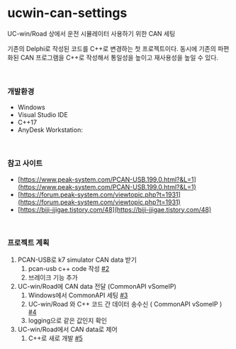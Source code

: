# ucwin-can-settings
UC-win/Road 상에서 운전 시뮬레이터 사용하기 위한 CAN 세팅

기존의 Delphi로 작성된 코드를 C++로 변경하는 첫 프로젝트이다. 
동시에 기존의 파편화된 CAN 프로그램을 C++로 작성해서 통일성을 높이고 재사용성을 높일 수 있다.

<br>

### 개발환경

- Windows
- Visual Studio IDE
- C++17
- AnyDesk Workstation:

<br>

### 참고 사이트

- [https://www.peak-system.com/PCAN-USB.199.0.html?&L=1](https://www.peak-system.com/PCAN-USB.199.0.html?&L=1)
- [https://forum.peak-system.com/viewtopic.php?t=1931](https://forum.peak-system.com/viewtopic.php?t=1931)
- [https://biji-jjigae.tistory.com/48](https://biji-jjigae.tistory.com/48)

<br>

### 프로젝트 계획

1. PCAN-USB로 k7 simulator CAN data 받기
    1. pcan-usb c++ code 작성 [#2](../../issues/2)
    2. 브레이크 기능 추가
2. UC-win/Road에 CAN data 전달 (CommonAPI vSomeIP) 
    1. Windows에서 CommonAPI 세팅 [#3](../../issues/3)
    2. UC-win/Road 와 C++ 코드 간 데이터 송수신 ( CommonAPI vSomeIP ) [#4](../../issues/4)
    3. logging으로 같은 값인지 확인
3. UC-win/Road에서 CAN data로 제어 
    1. C++로 새로 개발 [#5](../../issues/5)